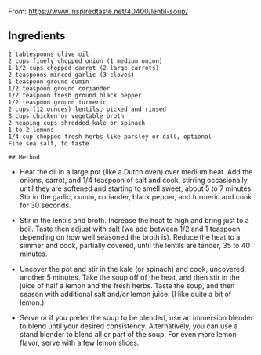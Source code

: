 From: https://www.inspiredtaste.net/40400/lentil-soup/

## Ingredients

    2 tablespoons olive oil
    2 cups finely chopped onion (1 medium onion)
    1 1/2 cups chopped carrot (2 large carrots)
    2 teaspoons minced garlic (3 cloves)
    1 teaspoon ground cumin
    1/2 teaspoon ground coriander
    1/2 teaspoon fresh ground black pepper
    1/2 teaspoon ground turmeric
    2 cups (12 ounces) lentils, picked and rinsed
    8 cups chicken or vegetable broth
    2 heaping cups shredded kale or spinach
    1 to 2 lemons
    1/4 cup chopped fresh herbs like parsley or dill, optional
    Fine sea salt, to taste
    
    ## Method
    
* Heat the oil in a large pot (like a Dutch oven) over medium heat. Add the onions, carrot, and 1/4 teaspoon of salt and cook, stirring occasionally until they are softened and starting to smell sweet, about 5 to 7 minutes. Stir in the garlic, cumin, coriander, black pepper, and turmeric and cook for 30 seconds.

* Stir in the lentils and broth. Increase the heat to high and bring just to a boil. Taste then adjust with salt (we add between 1/2 and 1 teaspoon depending on how well seasoned the broth is). Reduce the heat to a simmer and cook, partially covered, until the lentils are tender, 35 to 40 minutes.

* Uncover the pot and stir in the kale (or spinach) and cook, uncovered, another 5 minutes. Take the soup off of the heat, and then stir in the juice of half a lemon and the fresh herbs. Taste the soup, and then season with additional salt and/or lemon juice. (I like quite a bit of lemon.)

* Serve or if you prefer the soup to be blended, use an immersion blender to blend until your desired consistency. Alternatively, you can use a stand blender to blend all or part of the soup. For even more lemon flavor, serve with a few lemon slices.

